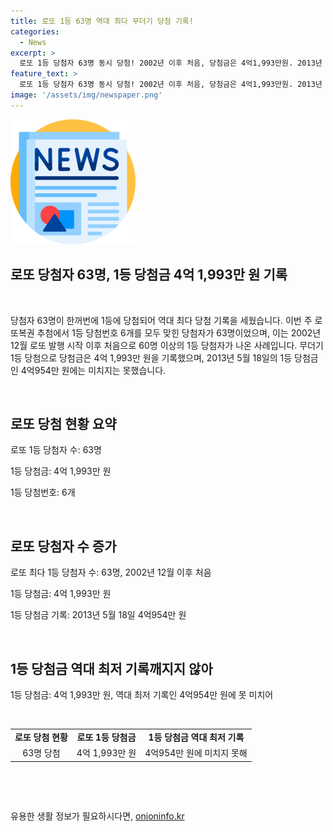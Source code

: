 ```yaml
---
title: 로또 1등 63명 역대 최다 무더기 당첨 기록!
categories:
  - News
excerpt: >
  로또 1등 당첨자 63명 동시 당첨! 2002년 이후 처음, 당첨금은 4억1,993만원. 2013년 최저기록은 깨지지 않아.
feature_text: >
  로또 1등 당첨자 63명 동시 당첨! 2002년 이후 처음, 당첨금은 4억1,993만원. 2013년 최저기록은 깨지지 않아.
image: '/assets/img/newspaper.png'
---
```


<p><img src="/assets/img/newspaper.png" alt="kimp 속보" /></p>

<h2>로또 당첨자 63명, 1등 당첨금 4억 1,993만 원 기록</h2>

<p data-ke-size="size16">&nbsp;</p>

<p>당첨자 63명이 한꺼번에 1등에 당첨되어 역대 최다 당첨 기록을 세웠습니다. 이번 주 로또복권 추첨에서 1등 당첨번호 6개를 모두 맞힌 당첨자가 63명이었으며, 이는 2002년 12월 로또 발행 시작 이후 처음으로 60명 이상의 1등 당첨자가 나온 사례입니다. 무더기 1등 당첨으로 당첨금은 4억 1,993만 원을 기록했으며, 2013년 5월 18일의 1등 당첨금인 4억954만 원에는 미치지는 못했습니다.</p></p>

<p data-ke-size="size16">&nbsp;</p>

<h2 data-ke-size="size26">로또 당첨 현황 요약</h2>

<p class="ul content" data-ke-size="size16">로또 1등 당첨자 수: 63명</p>

<p class="ul content" data-ke-size="size16">1등 당첨금: 4억 1,993만 원</p>

<p class="ul content" data-ke-size="size16">1등 당첨번호: 6개</p>

<p data-ke-size="size16">&nbsp;</p>

<h2 data-ke-size="size26">로또 당첨자 수 증가</h2>

<p class="ul content" data-ke-size="size16">로또 최다 1등 당첨자 수: 63명, 2002년 12월 이후 처음</p>

<p class="ul content" data-ke-size="size16">1등 당첨금: 4억 1,993만 원</p>

<p class="ul content" data-ke-size="size16">1등 당첨금 기록: 2013년 5월 18일 4억954만 원</p>

<p data-ke-size="size16">&nbsp;</p>

<h2 data-ke-size="size26">1등 당첨금 역대 최저 기록깨지지 않아</h2>

<p class="ul content" data-ke-size="size16">1등 당첨금: 4억 1,993만 원, 역대 최저 기록인 4억954만 원에 못 미치어</p>

<p data-ke-size="size16">&nbsp;</p>

<table>
    <tbody>
        <tr>
            <td style="text-align: center; height: 17px;"><b>로또 당첨 현황</b></td>
            <td style="text-align: center; height: 17px;"><b>로또 1등 당첨금</b></td>
            <td style="text-align: center; height: 17px;"><b>1등 당첨금 역대 최저 기록</b></td>
        </tr>
        <tr>
            <td style="text-align: center; height: 17px;">63명 당첨</td>
            <td style="text-align: center; height: 17px;">4억 1,993만 원</td>
            <td style="text-align: center; height: 17px;">4억954만 원에 미치지 못해</td>
        </tr>
    </tbody>
</table>

<p data-ke-size="size16">&nbsp;</p>

<p data-ke-size="size16">&nbsp;</p>
유용한 생활 정보가 필요하시다면, <a href="https://onioninfo.kr" rel="dofollow">onioninfo.kr</a>


